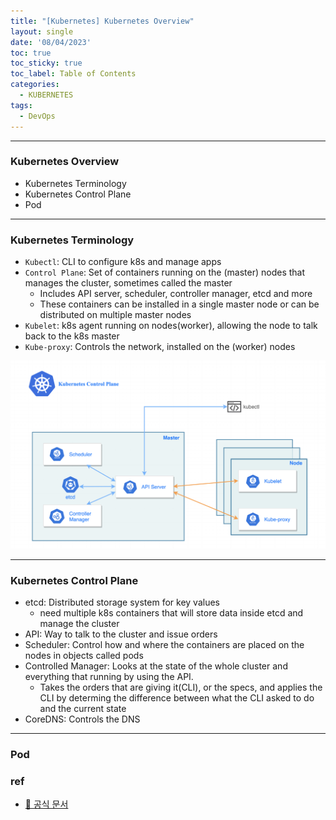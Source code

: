 ```yaml
---
title: "[Kubernetes] Kubernetes Overview"
layout: single
date: '08/04/2023'
toc: true
toc_sticky: true
toc_label: Table of Contents
categories:
  - KUBERNETES
tags:
  - DevOps
---
```


---
### Kubernetes Overview
* Kubernetes Terminology
* Kubernetes Control Plane
* Pod

---

### Kubernetes Terminology
* `Kubectl`: CLI to configure k8s and manage apps
* `Control Plane`: Set of containers running on the (master) nodes that manages the cluster, sometimes called the master
  * Includes API server, scheduler, controller manager, etcd and more
  * These containers can be installed in a single master node or can be distributed on multiple master nodes
* `Kubelet`: k8s agent running on nodes(worker), allowing the node to talk back to the k8s master
* `Kube-proxy`: Controls the network, installed on the (worker) nodes

![img](/img/data_engineering/kubernetes/k8s.png)

---

### Kubernetes Control Plane
* etcd: Distributed storage system for key values
  * need multiple k8s containers that will store data inside etcd and manage the cluster
* API: Way to talk to the cluster and issue orders
* Scheduler: Control how and where the containers are placed on the nodes in objects called pods
* Controlled Manager: Looks at the state of the whole cluster and everything that running by using the API.
  * Takes the orders that are giving it(CLI), or the specs, and applies the CLI by determing the difference between what the CLI asked to do and the current state
* CoreDNS: Controls the DNS

---

### Pod

### ref
* [🔗 공식 문서](https://kubernetes.io/docs/concepts/overview/components/#master-components)

